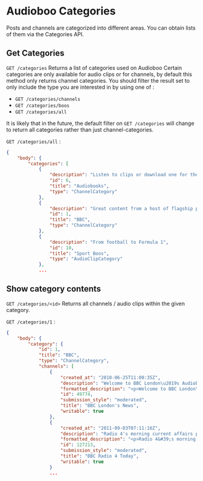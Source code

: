 # Audioboo Categories

Posts and channels are categorized into different areas. You can obtain lists of them via the Categories API.

Get Categories
----
`GET /categories` Returns a list of categories used on Audioboo
Certain categories are only available for audio clips or for channels, by default this method only returns channel categories. You should filter the result set to only include the type you are interested in by using one of :

* `GET /categories/channels`
* `GET /categories/boos`
* `GET /categories/all`

It is likely that in the future, the default filter on `GET /categories` will change to return all categories rather than just channel-categories.

`GET /categories/all` :
```json
{
    "body": {
        "categories": [
            {
                "description": "Listen to clips or download one for the road",
                "id": 6,
                "title": "Audiobooks",
                "type": "ChannelCategory"
            },
            {
                "description": "Great content from a host of flagship programmes",
                "id": 1,
                "title": "BBC",
                "type": "ChannelCategory"
            },
            {
                "description": "From football to Formula 1",
                "id": 10,
                "title": "Sport Boos",
                "type": "AudioClipCategory"
            },
            ...
```

Show category contents
----

`GET /categories/<id>` Returns all channels / audio clips within the given category.

`GET /categories/1` :
```json
{
    "body": {
        "category": {
            "id": 1,
            "title": "BBC",
            "type": "ChannelCategory",
            "channels": [
                {
                    "created_at": "2010-06-25T11:00:35Z",
                    "description": "Welcome to BBC London\u2019s Audioboo page.  \nHere you\u2019ll find highlights and additional material from our newsroom right in the heart of the capital.  Contributions from our reporters and from you.\nGot a story you think we should tell?  \nGet in touch by recording or uploading your story by using the green button or by calling \n0118 413 8272\nBy posting here you agree to your boo being used by BBC London.\nwww.bbc.co.uk/london\n",
                    "formatted_description": "<p>Welcome to BBC London\u2019s Audioboo page.  </p>\n\n<p>Here you\u2019ll find highlights and additional material from our newsroom right in the heart of the capital.  Contributions from our reporters and from you.</p>\n\n<p>Got a story you think we should tell?  </p>\n\n<p>Get in touch by recording or uploading your story by using the green button or by calling </p>\n\n<h1>0118 413 8272</h1>\n\n<p>By posting here you agree to your boo being used by BBC London.</p>\n\n<p><a href=\"http://www.bbc.co.uk/london\">www.bbc.co.uk/london</a></p>\n",
                    "id": 49774,
                    "submission_style": "moderated",
                    "title": "BBC London's News",
                    "writable": true
                },
                {
                    "created_at": "2011-09-03T07:11:16Z",
                    "description": "Radio 4's morning current affairs programme, broadcast weekdays 6-9, Saturdays 7-9. The comments and views recorded by fans do not represent the views of the BBC.\nJust use the record button below to send us your views. All content will be moderated first.\n",
                    "formatted_description": "<p>Radio 4&#39;s morning current affairs programme, broadcast weekdays 6-9, Saturdays 7-9. The comments and views recorded by fans do not represent the views of the BBC.</p>\n\n<p>Just use the record button below to send us your views. All content will be moderated first.</p>\n",
                    "id": 127213,
                    "submission_style": "moderated",
                    "title": "BBC Radio 4 Today",
                    "writable": true
                }
                ...



```
